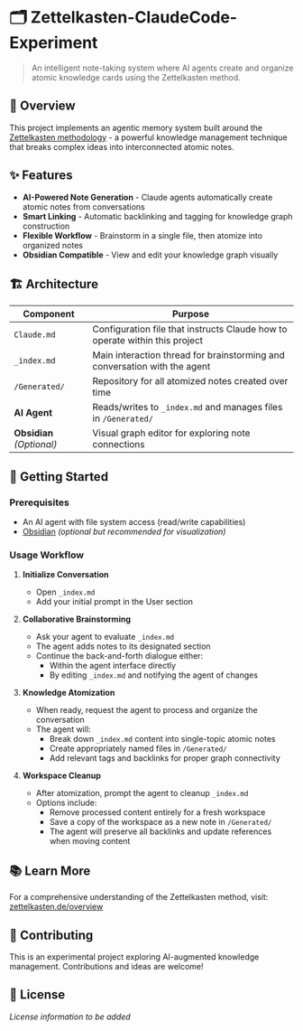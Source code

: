 # 🗂️ Zettelkasten-ClaudeCode-Experiment

> An intelligent note-taking system where AI agents create and organize atomic knowledge cards using the Zettelkasten method.

## 📖 Overview

This project implements an agentic memory system built around the [Zettelkasten methodology](https://zettelkasten.de/overview/) - a powerful knowledge management technique that breaks complex ideas into interconnected atomic notes.

## ✨ Features

- **AI-Powered Note Generation** - Claude agents automatically create atomic notes from conversations
- **Smart Linking** - Automatic backlinking and tagging for knowledge graph construction
- **Flexible Workflow** - Brainstorm in a single file, then atomize into organized notes
- **Obsidian Compatible** - View and edit your knowledge graph visually

## 🏗️ Architecture

| Component | Purpose |
|-----------|---------|
| `Claude.md` | Configuration file that instructs Claude how to operate within this project |
| `_index.md` | Main interaction thread for brainstorming and conversation with the agent |
| `/Generated/` | Repository for all atomized notes created over time |
| **AI Agent** | Reads/writes to `_index.md` and manages files in `/Generated/` |
| **Obsidian** *(Optional)* | Visual graph editor for exploring note connections |

## 🚀 Getting Started

### Prerequisites

- An AI agent with file system access (read/write capabilities)
- [Obsidian](https://obsidian.md/) *(optional but recommended for visualization)*

### Usage Workflow

1. **Initialize Conversation**
   - Open `_index.md`
   - Add your initial prompt in the User section

2. **Collaborative Brainstorming**
   - Ask your agent to evaluate `_index.md`
   - The agent adds notes to its designated section
   - Continue the back-and-forth dialogue either:
     - Within the agent interface directly
     - By editing `_index.md` and notifying the agent of changes

3. **Knowledge Atomization**
   - When ready, request the agent to process and organize the conversation
   - The agent will:
     - Break down `_index.md` content into single-topic atomic notes
     - Create appropriately named files in `/Generated/`
     - Add relevant tags and backlinks for proper graph connectivity

4. **Workspace Cleanup**
   - After atomization, prompt the agent to cleanup `_index.md`
   - Options include:
     - Remove processed content entirely for a fresh workspace
     - Save a copy of the workspace as a new note in `/Generated/`
     - The agent will preserve all backlinks and update references when moving content

## 📚 Learn More

For a comprehensive understanding of the Zettelkasten method, visit: [zettelkasten.de/overview](https://zettelkasten.de/overview/)

## 🤝 Contributing

This is an experimental project exploring AI-augmented knowledge management. Contributions and ideas are welcome!

## 📝 License

*License information to be added*
